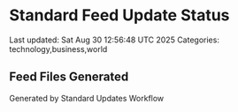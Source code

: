# Standard Feed Update Status
Last updated: Sat Aug 30 12:56:48 UTC 2025
Categories: technology,business,world

## Feed Files Generated

Generated by Standard Updates Workflow
